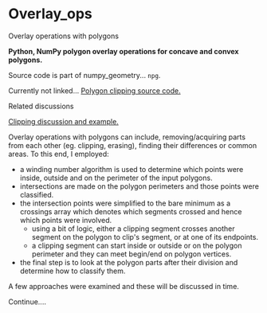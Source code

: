 # Overlay_ops
Overlay operations with polygons

**Python, NumPy polygon overlay operations for concave and convex polygons.**

Source code is part of numpy_geometry... `npg`.

Currently not linked... [Polygon clipping source code.](https://github.com/Dan-Patterson/numpy_geometry/blob/master/arcpro_npg/npg/npg/old/npg_boolean.py)

Related discussions

[Clipping discussion and example.](https://github.com/Dan-Patterson/geonumeracy/blob/main/docs/clipping/clip.md)

Overlay operations with polygons can include, removing/acquiring parts from each other (eg. clipping, erasing), finding their differences or common areas.
To this end, I employed:
- a winding number algorithm is used to determine which points were inside, outside and on the perimeter of the input polygons.
- intersections are made on the polygon perimeters and those points were classified.
- the intersection points were simplified to the bare minimum as a crossings array which denotes which segments crossed and hence which points were involved.
  - using a bit of logic, either a clipping segment crosses another segment on the polygon to clip's segment, or at one of its endpoints.
  - a clipping segment can start inside or outside or on the polygon perimeter and they can meet begin/end on polygon vertices.
- the final step is to look at the polygon parts after their division and determine how to classify them.

A few approaches were examined and these will be discussed in time.

Continue....
